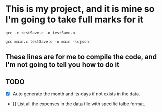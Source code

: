 # This  is my project, and it is mine so I'm going to take full marks for it

```shell
gcc -c testSave.c -o testSave.o  
```

```shell
gcc main.c testSave.o -o main -lcjson
```

## These lines are for me to compile the code, and I'm not going to tell you how to do it

## TODO

- [x] Auto generate the month and its days if not exists in the data.
  
- [] List all the expenses in the data file with specific talbe format.
